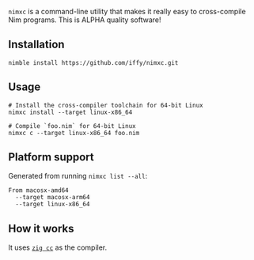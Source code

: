 `nimxc` is a command-line utility that makes it really easy to cross-compile Nim
programs. This is ALPHA quality software!

## Installation

```
nimble install https://github.com/iffy/nimxc.git
```

## Usage

```
# Install the cross-compiler toolchain for 64-bit Linux
nimxc install --target linux-x86_64

# Compile `foo.nim` for 64-bit Linux
nimxc c --target linux-x86_64 foo.nim
```

## Platform support

Generated from running `nimxc list --all`:

```
From macosx-amd64
  --target macosx-arm64
  --target linux-x86_64
```

## How it works

It uses [`zig cc`](https://ziglang.org/) as the compiler.

